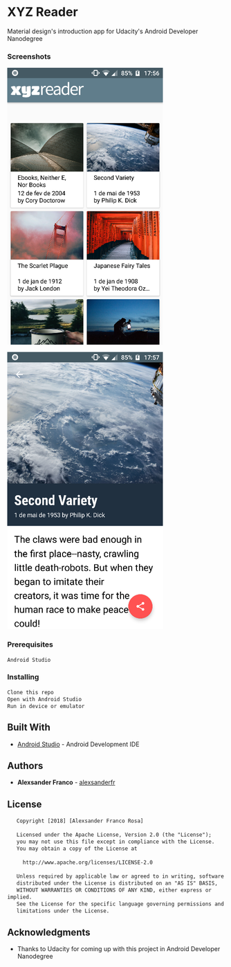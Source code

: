 # XYZ Reader

Material design's introduction app for Udacity's Android Developer Nanodegree

### Screenshots

![](https://raw.githubusercontent.com/alexsanderfr/xyz-reader/master/images/1.png)

![](https://raw.githubusercontent.com/alexsanderfr/xyz-reader/master/images/2.png)

### Prerequisites

```
Android Studio
```

### Installing

```
Clone this repo
Open with Android Studio
Run in device or emulator
```

## Built With

* [Android Studio](https://developer.android.com/studio/index.html) - Android Development IDE

## Authors

* **Alexsander Franco** -  [alexsanderfr](https://github.com/alexsanderfr)

## License

```
   Copyright [2018] [Alexsander Franco Rosa]

   Licensed under the Apache License, Version 2.0 (the "License");
   you may not use this file except in compliance with the License.
   You may obtain a copy of the License at

     http://www.apache.org/licenses/LICENSE-2.0

   Unless required by applicable law or agreed to in writing, software
   distributed under the License is distributed on an "AS IS" BASIS,
   WITHOUT WARRANTIES OR CONDITIONS OF ANY KIND, either express or implied.
   See the License for the specific language governing permissions and
   limitations under the License.
```

## Acknowledgments

* Thanks to Udacity for coming up with this project in Android Developer Nanodegree